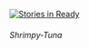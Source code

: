[![Stories in Ready](https://badge.waffle.io/iconx/shrimpy-tuna.png?label=ready&title=Ready)](https://waffle.io/iconx/shrimpy-tuna)
###### Shrimpy-Tuna
